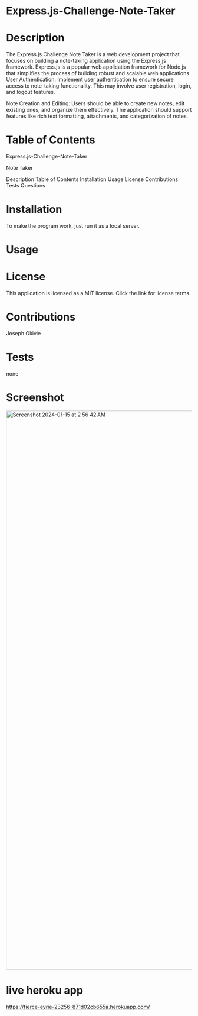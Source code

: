 # Express.js-Challenge-Note-Taker

# Description
The Express.js Challenge Note Taker is a web development project that focuses on building a note-taking application using the Express.js framework. Express.js is a popular web application framework for Node.js that simplifies the process of building robust and scalable web applications. User Authentication: Implement user authentication to ensure secure access to note-taking functionality. This may involve user registration, login, and logout features.

Note Creation and Editing: Users should be able to create new notes, edit existing ones, and organize them effectively. The application should support features like rich text formatting, attachments, and categorization of notes.
# Table of Contents
Express.js-Challenge-Note-Taker

Note Taker

Description
Table of Contents
Installation
Usage
License
Contributions
Tests
Questions

# Installation
To make the program work, just run it as a local server.

# Usage 

# License
This application is licensed as a MIT license. Click the link for license terms.

# Contributions
Joseph Okivie

# Tests
none

# Screenshot
<img width="1512" alt="Screenshot 2024-01-15 at 2 56 42 AM" src="https://github.com/Joeokivie/Express.js-Challenge-Note-Taker/assets/138530272/5a86a4c1-4c2b-41d3-bb91-bbfedef53e26">


# live heroku app
https://fierce-eyrie-23256-871d02cb655a.herokuapp.com/
